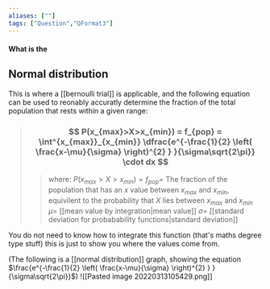 ```yaml
---
aliases: [""]
tags: ["Question","QFormat3"]
---
```


#### What is the
## Normal distribution
This is where a [[bernoulli trial]] is applicable, and the following equation can be used to reonably accuratly determine the fraction of the total population that rests within a given range:

> ### $$ P(x_{max}>X>x_{min}) = f_{pop} = \int^{x_{max}}_{x_{min}} \dfrac{e^{-\frac{1}{2} \left( \frac{x-\mu}{\sigma} \right)^{2} } }{\sigma\sqrt{2\pi}} \cdot dx $$ 
>> where:
>> $P(x_{max}>X>x_{min}) = f_{pop} =$ The fraction of the population that has an $x$ value between $x_{max}$ and $x_{min}$, equivilent to the probability that $X$ lies between $x_{max}$ and $x_{min}$
>> $\mu=$ [[mean value by integration|mean value]]
>> $\sigma=$ [[standard deviation for probabability functions|standard deviation]]

You do not need to know how to integrate this function (that's maths degree type stuff) this is just to show you where the values come from. 

(The following is a [[normal distribution]] graph, showing the equation $\frac{e^{-\frac{1}{2} \left( \frac{x-\mu}{\sigma} \right)^{2} } }{\sigma\sqrt{2\pi}}$)
![[Pasted image 20220313105429.png]]